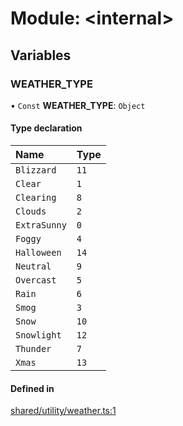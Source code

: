 # Module: <internal\>

## Variables

### WEATHER\_TYPE

• `Const` **WEATHER\_TYPE**: `Object`

#### Type declaration

| Name | Type |
| :------ | :------ |
| `Blizzard` | ``11`` |
| `Clear` | ``1`` |
| `Clearing` | ``8`` |
| `Clouds` | ``2`` |
| `ExtraSunny` | ``0`` |
| `Foggy` | ``4`` |
| `Halloween` | ``14`` |
| `Neutral` | ``9`` |
| `Overcast` | ``5`` |
| `Rain` | ``6`` |
| `Smog` | ``3`` |
| `Snow` | ``10`` |
| `Snowlight` | ``12`` |
| `Thunder` | ``7`` |
| `Xmas` | ``13`` |

#### Defined in

[shared/utility/weather.ts:1](https://github.com/Stuyk/altv-athena/blob/ae8402672/src/core/shared/utility/weather.ts#L1)
